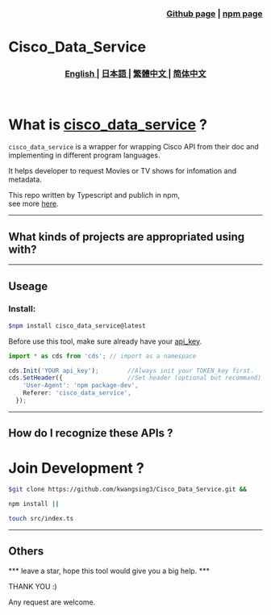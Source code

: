 
<h3 align="right">
<a href="https://github.com/kwangsing3/Cisco_Data_Service.git">Github page</a> |
<a href="https://www.npmjs.com/package/cisco_data_service">npm page</a>  
</h3>


# Cisco_Data_Service
<h3>
<p align="center">
<a href="README.md"> English </a>|
<a href="/docs/README_ja.md"> 日本語 </a>|
<a href="/docs/README_zh-tw.md"> 繁體中文 </a>|
<a href="/docs/README_zh-cn.md"> 简体中文 </a>
</p>
</h3>
<br/>

# What is [cisco_data_service](https://github.com/kwangsing3/cisco_data_service) ?

```cisco_data_service``` is a wrapper  for wrapping Cisco API from their doc and implementing in different program languages.

It helps developer to request Movies or TV shows for infomation and metadata.<br/>

This repo written by Typescript and publich in npm,<br/>
see more  [here](https://github.com/kwangsing3/cisco_data_service).
___
## What kinds of projects are appropriated using with?

___
## Useage

### Install:

```bash
$npm install cisco_data_service@latest
```

Before use this tool, make sure already have your [api_key](https://developers.themoviedb.org/3/getting-started/authentication).
<br/>

``` Typescript
import * as cds from 'cds'; // import as a namespace

cds.Init('YOUR api_key');        //Always init your TOKEN_key first.
cds.SetHeader({                  //Set header (optional but recommand)
    'User-Agent': 'npm package-dev',
    Referer: 'cisco_data_service',
  });


```
___

## How do I recognize these APIs ?




# Join Development ?
```bash
$git clone https://github.com/kwangsing3/Cisco_Data_Service.git &&

npm install ||

touch src/index.ts 
```

___
## Others

*** leave a star,  hope this tool would give you a big help. ***

THANK YOU :)

Any request are welcome.